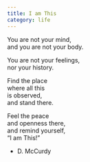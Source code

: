 ```yaml
---
title: I am This
category: life
---
```


You are not your mind,  
and you are not your body.  
  
You are not your feelings,  
nor your history.  
  
Find the place  
where all this  
is observed,  
and stand there.  
  
Feel the peace  
and openness there,  
and remind yourself,  
“I am This!”  
  
- D. McCurdy  
